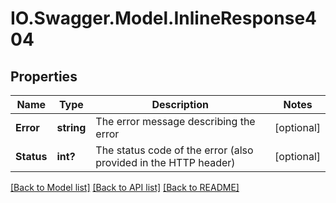 # IO.Swagger.Model.InlineResponse404
## Properties

Name | Type | Description | Notes
------------ | ------------- | ------------- | -------------
**Error** | **string** | The error message describing the error | [optional] 
**Status** | **int?** | The status code of the error (also provided in the HTTP header) | [optional] 

[[Back to Model list]](../README.md#documentation-for-models) [[Back to API list]](../README.md#documentation-for-api-endpoints) [[Back to README]](../README.md)

